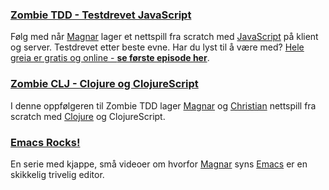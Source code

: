 ### [Zombie TDD - Testdrevet JavaScript](http://www.zombietdd.no/)

Følg med når [Magnar](/magnar/) lager et nettspill fra scratch med
[JavaScript](/javascript/) på klient og server. Testdrevet etter beste evne. Har
du lyst til å være med?
[Hele greia er gratis og online - **se første episode her**](http://www.zombietdd.no/).

### [Zombie CLJ - Clojure og ClojureScript](http://www.zombieclj.no/)

I denne oppfølgeren til Zombie TDD lager [Magnar](/magnar/) og [Christian](/christian/) nettspill fra scratch med
[Clojure](/clojure/) og ClojureScript.

### [Emacs Rocks!](http://emacsrocks.com)

En serie med kjappe, små videoer om hvorfor [Magnar](/magnar/) syns [Emacs](/emacs/) er en skikkelig trivelig editor.
